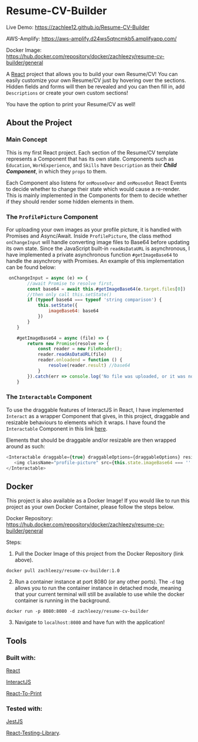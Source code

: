 # Resume-CV-Builder 
  Live Demo: https://zachlee12.github.io/Resume-CV-Builder

  AWS-Amplify: https://aws-amplify.d24ws5qtncmkb5.amplifyapp.com/
  
  Docker Image: https://hub.docker.com/repository/docker/zachleezy/resume-cv-builder/general

A [React](https://reactjs.org/) project that allows you to build your own Resume/CV! You can easily customize your own Resume/CV just by hovering over the sections. Hidden fields and forms will then be revealed and you can then fill in, add `Descriptions` or create your own custom sections! 

You have the option to print your Resume/CV as well!

## About the Project
### Main Concept
This is my first React project. Each section of the Resume/CV template represents a Component that has its own state. Components such as `Education`, `WorkExperience`, and `Skills` have `Description` as their ***Child Component***, in which they `props` to them.

Each Component also listens for `onMouseOver` and `onMouseOut` React Events to decide whether to change their state which would cause a re-render. This is mainly implemented in the Components for them to decide whether if they should render some hidden elements in them.

### The `ProfilePicture` Component
For uploading your own images as your profile picture, it is handled with Promises and Async/Await. Inside `ProfilePicture`, the class method `onChangeInput` will handle converting image files to Base64 before updating its own state. Since the JavaScript built-in `readAsDataURL` is asynchronous, I have implemented a private asynchronous function `#getImageBase64` to handle the asynchrony with Promises. An example of this implementation can be found below:

```javascript
 onChangeInput = async (e) => {
        //await Promise to resolve first,
        const base64 = await this.#getImageBase64(e.target.files[0])
        //then only call this.setState()
        if (typeof base64 === typeof 'string comparison') {
            this.setState({
                imageBase64: base64
            })
        }
    }

    #getImageBase64 = async (file) => {
        return new Promise(resolve => {
            const reader = new FileReader();
            reader.readAsDataURL(file)
            reader.onloadend = function () {
                resolve(reader.result) //base64
            }
        }).catch(err => console.log('No file was uploaded, or it was not an image.'))
    }

```

### The `Interactable` Component
To use the draggable features of InteractJS in React, I have implemented `Interact` as a wrapper Component that gives, in this project, draggable and resizable behaviours to elements which it wraps. I have found the `Interactable` Component in this link [here](https://codesandbox.io/s/xl4qqqn774). 

Elements that should be draggable and/or resizable are then wrapped around as such: 

```javascript
<Interactable draggable={true} draggableOptions={draggableOptions} resizable={true} resizableOptions={resizableOptions}>
   <img className="profile-picture" src={this.state.imageBase64 === '' ? PlaceholderImage : this.state.imageBase64} alt="profile" />
</Interactable>
```

## Docker
This project is also available as a Docker Image! If you would like to run this project as your own Docker Container, please follow the steps below.

  Docker Repository: https://hub.docker.com/repository/docker/zachleezy/resume-cv-builder/general

Steps:
1. Pull the Docker Image of this project from the Docker Repository (link above).

```
docker pull zachleezy/resume-cv-builder:1.0
```

2. Run a container instance at port 8080 (or any other ports). The `-d` tag allows you to run the container instance in detached mode, meaning that your current terminal will still be available to use while the docker container is running in the background.

```
docker run -p 8080:8080 -d zachleezy/resume-cv-builder
```

3. Navigate to `localhost:8080` and have fun with the application! 

## Tools
### Built with:
  [React](https://reactjs.org/) 
  
  [InteractJS](https://interactjs.io/) 
  
  [React-To-Print](https://www.npmjs.com/package/react-to-print)
  
### Tested with:
  [JestJS](https://jestjs.io/)
  
  [React-Testing-Library](https://testing-library.com/).



